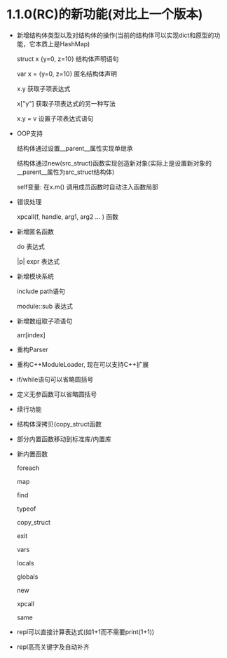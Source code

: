 # 1.1.0(RC)的新功能(对比上一个版本)

- 新增结构体类型以及对结构体的操作(当前的结构体可以实现dict和原型的功能，它本质上是HashMap)
    
    struct x {y=0, z=10} 结构体声明语句

    var x = {y=0, z=10} 匿名结构体声明

    x.y 获取子项表达式

    x["y"] 获取子项表达式的另一种写法

    x.y = v 设置子项表达式语句

- OOP支持

    结构体通过设置__parent__属性实现单继承

    结构体通过new(src_struct)函数实现创造新对象(实际上是设置新对象的__parent__属性为src_struct结构体)

    self变量: 在x.m() 调用成员函数时自动注入函数局部

- 错误处理

    xpcall(f, handle, arg1, arg2 ... ) 函数

- 新增匿名函数

    do 表达式

    |p| expr 表达式

- 新增模块系统

    include path语句

    module::sub 表达式

- 新增数组取子项语句

    arr[index]

- 重构Parser

- 重构C++ModuleLoader, 现在可以支持C++扩展

- if/while语句可以省略圆括号

- 定义无参函数可以省略圆括号

- 续行功能

- 结构体深拷贝(copy_struct函数

- 部分内置函数移动到标准库/内置库

- 新内置函数

    foreach

    map

    find

    typeof

    copy_struct

    exit

    vars

    locals

    globals

    new

    xpcall

    same

- repl可以直接计算表达式(如1+1而不需要print(1+1))

- repl高亮关键字及自动补齐